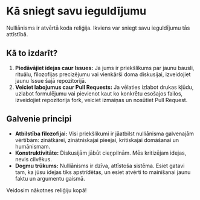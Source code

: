 
# Kā sniegt savu ieguldījumu

Nulliānisms ir atvērtā koda reliģija. Ikviens var sniegt savu ieguldījumu tās attīstībā.

## Kā to izdarīt?

1. **Piedāvājiet idejas caur Issues:** Ja jums ir priekšlikums par jaunu bausli, rituālu, filozofijas precizējumu vai vienkārši doma diskusijai, izveidojiet jaunu Issue šajā repozitorijā.
2. **Veiciet labojumus caur Pull Requests:** Ja vēlaties izlabot drukas kļūdu, uzlabot formulējumu vai pievienot kaut ko konkrētu esošajos failos, izveidojiet repozitorija fork, veiciet izmaiņas un nosūtiet Pull Request.

## Galvenie principi

- **Atbilstība filozofijai:** Visi priekšlikumi ir jāatbilst nulliānisma galvenajām vērtībām: zinātkārei, zinātniskajai pieejai, kritiskajai domāšanai un humānismam.
- **Konstruktivitāte:** Diskusijām jābūt cieņpilnām. Mēs kritizējam idejas, nevis cilvēkus.
- **Dogmu trūkums:** Nulliānisms ir dzīva, attīstoša sistēma. Esiet gatavi tam, ka jūsu idejas tiks apstrīdētas, un esiet atvērti to mainīšanai jaunu faktu un argumentu gaismā.

Veidosim nākotnes reliģiju kopā!
